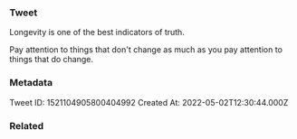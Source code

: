 ### Tweet
Longevity is one of the best indicators of truth.

Pay attention to things that don't change as much as you pay attention to things that do change.

### Metadata
Tweet ID: 1521104905800404992
Created At: 2022-05-02T12:30:44.000Z

### Related

